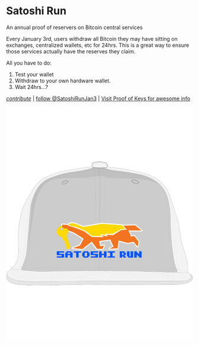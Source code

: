# Satoshi Run
An annual proof of reservers on Bitcoin central services

Every January 3rd, users withdraw all Bitcoin they may have sitting on exchanges, centralized wallets, etc for 24hrs. This is a great way to ensure those services actually have the reserves they claim.

All you have to do:

1. Test your wallet
2. Withdraw to your own hardware wallet.
3. Wait 24hrs...?



[*contribute*](https://github.com/nvk/satoshirun) | [follow @SatoshiRunJan3](https://twitter.com/SatoshiRunJan3) | [Visit Proof of Keys for awesome info](http://proofofkeys.com)

![](satoshirun.png)
